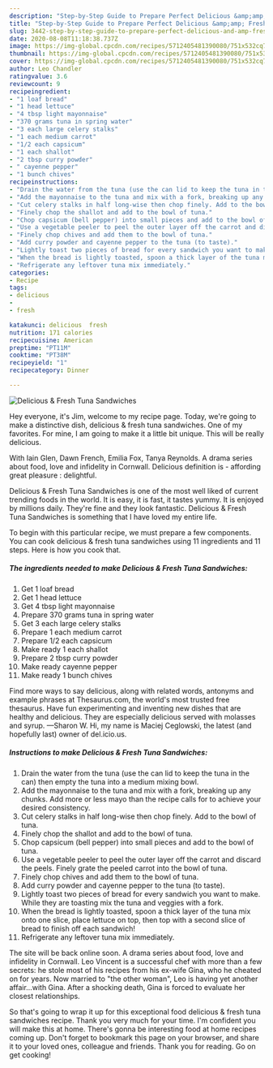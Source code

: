 ```yaml
---
description: "Step-by-Step Guide to Prepare Perfect Delicious &amp;amp; Fresh Tuna Sandwiches"
title: "Step-by-Step Guide to Prepare Perfect Delicious &amp;amp; Fresh Tuna Sandwiches"
slug: 3442-step-by-step-guide-to-prepare-perfect-delicious-and-amp-fresh-tuna-sandwiches
date: 2020-08-08T11:18:38.737Z
image: https://img-global.cpcdn.com/recipes/5712405481390080/751x532cq70/delicious-fresh-tuna-sandwiches-recipe-main-photo.jpg
thumbnail: https://img-global.cpcdn.com/recipes/5712405481390080/751x532cq70/delicious-fresh-tuna-sandwiches-recipe-main-photo.jpg
cover: https://img-global.cpcdn.com/recipes/5712405481390080/751x532cq70/delicious-fresh-tuna-sandwiches-recipe-main-photo.jpg
author: Leo Chandler
ratingvalue: 3.6
reviewcount: 9
recipeingredient:
- "1 loaf bread"
- "1 head lettuce"
- "4 tbsp light mayonnaise"
- "370 grams tuna in spring water"
- "3 each large celery stalks"
- "1 each medium carrot"
- "1/2 each capsicum"
- "1 each shallot"
- "2 tbsp curry powder"
- " cayenne pepper"
- "1 bunch chives"
recipeinstructions:
- "Drain the water from the tuna (use the can lid to keep the tuna in the can) then empty the tuna into a medium mixing bowl."
- "Add the mayonnaise to the tuna and mix with a fork, breaking up any chunks. Add more or less mayo than the recipe calls for to achieve your desired consistency."
- "Cut celery stalks in half long-wise then chop finely. Add to the bowl of tuna."
- "Finely chop the shallot and add to the bowl of tuna."
- "Chop capsicum (bell pepper) into small pieces and add to the bowl of tuna."
- "Use a vegetable peeler to peel the outer layer off the carrot and discard the peels. Finely grate the peeled carrot into the bowl of tuna."
- "Finely chop chives and add them to the bowl of tuna."
- "Add curry powder and cayenne pepper to the tuna (to taste)."
- "Lightly toast two pieces of bread for every sandwich you want to make. While they are toasting mix the tuna and veggies with a fork."
- "When the bread is lightly toasted, spoon a thick layer of the tuna mix onto one slice, place lettuce on top, then top with a second slice of bread to finish off each sandwich!"
- "Refrigerate any leftover tuna mix immediately."
categories:
- Recipe
tags:
- delicious
- 
- fresh

katakunci: delicious  fresh 
nutrition: 171 calories
recipecuisine: American
preptime: "PT11M"
cooktime: "PT38M"
recipeyield: "1"
recipecategory: Dinner

---
```



![Delicious &amp; Fresh Tuna Sandwiches](https://img-global.cpcdn.com/recipes/5712405481390080/751x532cq70/delicious-fresh-tuna-sandwiches-recipe-main-photo.jpg)

Hey everyone, it's Jim, welcome to my recipe page. Today, we're going to make a distinctive dish, delicious &amp; fresh tuna sandwiches. One of my favorites. For mine, I am going to make it a little bit unique. This will be really delicious.

With Iain Glen, Dawn French, Emilia Fox, Tanya Reynolds. A drama series about food, love and infidelity in Cornwall. Delicious definition is - affording great pleasure : delightful.

Delicious &amp; Fresh Tuna Sandwiches is one of the most well liked of current trending foods in the world. It is easy, it is fast, it tastes yummy. It is enjoyed by millions daily. They're fine and they look fantastic. Delicious &amp; Fresh Tuna Sandwiches is something that I have loved my entire life.


To begin with this particular recipe, we must prepare a few components. You can cook delicious &amp; fresh tuna sandwiches using 11 ingredients and 11 steps. Here is how you cook that.

<!--inarticleads1-->

##### The ingredients needed to make Delicious &amp; Fresh Tuna Sandwiches:

1. Get 1 loaf bread
1. Get 1 head lettuce
1. Get 4 tbsp light mayonnaise
1. Prepare 370 grams tuna in spring water
1. Get 3 each large celery stalks
1. Prepare 1 each medium carrot
1. Prepare 1/2 each capsicum
1. Make ready 1 each shallot
1. Prepare 2 tbsp curry powder
1. Make ready  cayenne pepper
1. Make ready 1 bunch chives


Find more ways to say delicious, along with related words, antonyms and example phrases at Thesaurus.com, the world&#39;s most trusted free thesaurus. Have fun experimenting and inventing new dishes that are healthy and delicious. They are especially delicious served with molasses and syrup. —Sharon W. Hi, my name is Maciej Ceglowski, the latest (and hopefully last) owner of del.icio.us. 

<!--inarticleads2-->

##### Instructions to make Delicious &amp; Fresh Tuna Sandwiches:

1. Drain the water from the tuna (use the can lid to keep the tuna in the can) then empty the tuna into a medium mixing bowl.
1. Add the mayonnaise to the tuna and mix with a fork, breaking up any chunks. Add more or less mayo than the recipe calls for to achieve your desired consistency.
1. Cut celery stalks in half long-wise then chop finely. Add to the bowl of tuna.
1. Finely chop the shallot and add to the bowl of tuna.
1. Chop capsicum (bell pepper) into small pieces and add to the bowl of tuna.
1. Use a vegetable peeler to peel the outer layer off the carrot and discard the peels. Finely grate the peeled carrot into the bowl of tuna.
1. Finely chop chives and add them to the bowl of tuna.
1. Add curry powder and cayenne pepper to the tuna (to taste).
1. Lightly toast two pieces of bread for every sandwich you want to make. While they are toasting mix the tuna and veggies with a fork.
1. When the bread is lightly toasted, spoon a thick layer of the tuna mix onto one slice, place lettuce on top, then top with a second slice of bread to finish off each sandwich!
1. Refrigerate any leftover tuna mix immediately.


The site will be back online soon. A drama series about food, love and infidelity in Cornwall. Leo Vincent is a successful chef with more than a few secrets: he stole most of his recipes from his ex-wife Gina, who he cheated on for years. Now married to &#34;the other woman&#34;, Leo is having yet another affair…with Gina. After a shocking death, Gina is forced to evaluate her closest relationships. 

So that's going to wrap it up for this exceptional food delicious &amp; fresh tuna sandwiches recipe. Thank you very much for your time. I'm confident you will make this at home. There's gonna be interesting food at home recipes coming up. Don't forget to bookmark this page on your browser, and share it to your loved ones, colleague and friends. Thank you for reading. Go on get cooking!
